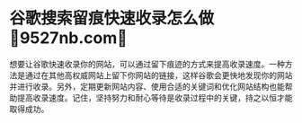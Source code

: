 # 谷歌搜索留痕快速收录怎么做💯9527nb.com💯

想要让谷歌快速收录你的网站，可以通过留下痕迹的方式来提高收录速度。一种方法是通过在其他高权威网站上留下你网站的链接，这样谷歌会更快地发现你的网站并进行收录。另外，定期更新网站内容、使用合适的关键词和优化网站结构也能帮助提高收录速度。记住，坚持努力和耐心等待是收录过程中的关键，持之以恒才能取得成功。